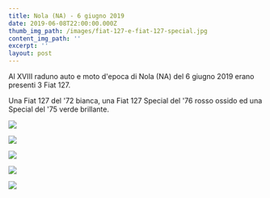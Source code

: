 ```yaml
---
title: Nola (NA) - 6 giugno 2019
date: 2019-06-08T22:00:00.000Z
thumb_img_path: /images/fiat-127-e-fiat-127-special.jpg
content_img_path: ''
excerpt: ''
layout: post
---
```

Al XVIII raduno auto e moto d'epoca di Nola (NA) del 6 giugno 2019 erano presenti 3 Fiat 127.

Una Fiat 127 del '72 bianca, una Fiat 127 Special del '76 rosso ossido ed una Special del '75 verde brillante.

![](/images/frontali-127.jpg)

![](/images/127-special-verde-fronte.jpg)

![](/images/127-special-verde-retro.jpg)

![](/images/panorama.jpg)

![](/images/manifesto-xviii-raduno-nola.jpg)
